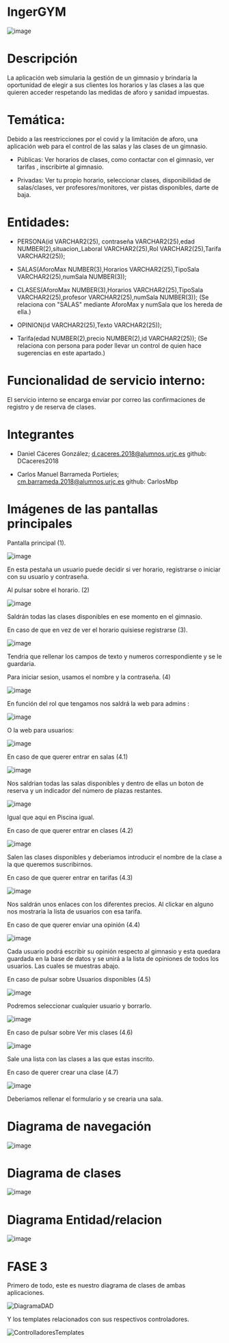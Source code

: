 # IngerGYM

![image](https://user-images.githubusercontent.com/78802315/111182794-90cc2100-85af-11eb-8592-9eb71d1e0eaa.png)


# Descripción
La aplicación web simularia la gestión de un gimnasio y brindaría la oportunidad de elegir a sus clientes los horarios y las clases a las que quieren acceder respetando las medidas de aforo y sanidad impuestas. 

# Temática: 

Debido a las reestricciones por el covid y la limitación de aforo, una aplicación web para el control de las salas y las clases de un gimnasio. 
- Públicas:
Ver horarios de clases, como contactar con el gimnasio, ver tarifas , inscribirte al gimnasio. 

- Privadas:
Ver tu propio horario, seleccionar clases, disponibilidad de salas/clases, ver profesores/monitores, ver pistas disponibles, darte de baja.

# Entidades:

- PERSONA(id VARCHAR2(25), contraseña VARCHAR2(25),edad NUMBER(2),situacion_Laboral VARCHAR2(25),Rol VARCHAR2(25),Tarifa VARCHAR2(25));

- SALAS(AforoMax NUMBER(3),Horarios VARCHAR2(25),TipoSala VARCHAR2(25),numSala NUMBER(3));

- CLASES(AforoMax NUMBER(3),Horarios VARCHAR2(25),TipoSala VARCHAR2(25),profesor VARCHAR2(25),numSala NUMBER(3));
(Se relaciona con "SALAS" mediante AforoMax y numSala que los hereda de ella.)

- OPINION(id VARCHAR2(25),Texto VARCHAR2(25));


- Tarifa(edad NUMBER(2),precio NUMBER(2),id VARCHAR2(25));
(Se relaciona con persona para poder llevar un control de quien hace sugerencias en este apartado.)

# Funcionalidad de servicio interno:
El servicio interno se encarga enviar por correo las confirmaciones de registro y de reserva de clases. 

# Integrantes
- Daniel Cáceres González; d.caceres.2018@alumnos.urjc.es
github: DCaceres2018

- Carlos Manuel Barrameda Portieles; cm.barrameda.2018@alumnos.urjc.es
github: CarlosMbp


# Imágenes de las pantallas principales

Pantalla principal (1).

![image](https://user-images.githubusercontent.com/78802315/114551613-ef92c200-9c63-11eb-9e39-74ba8e4f60cd.png)

En esta pestaña un usuario puede decidir si ver horario, registrarse o iniciar con su usuario y contraseña.

Al pulsar sobre el horario. (2)

![image](https://user-images.githubusercontent.com/78802315/111175549-d2a59900-85a8-11eb-9ece-da503fa1c5e0.png)

Saldrán todas las clases disponibles en ese momento en el gimnasio.

En caso de que en vez de ver el horario quisiese registrarse (3).

![image](https://user-images.githubusercontent.com/78802315/110343938-48e84f80-802d-11eb-94cf-584ccedb492c.png)

Tendria que rellenar los campos de texto y numeros correspondiente y se le guardaria.

Para iniciar sesion, usamos el nombre y la contraseña. (4)

![image](https://user-images.githubusercontent.com/78802315/114551682-046f5580-9c64-11eb-8d9a-013c3ccff81c.png)

En función del rol que tengamos nos saldrá la web para admins :

![image](https://user-images.githubusercontent.com/78802315/114551764-21a42400-9c64-11eb-8fa8-d12890470ff3.png)

O la web para usuarios:

![image](https://user-images.githubusercontent.com/78802315/114551814-31236d00-9c64-11eb-9a44-fc1e7315dd4a.png)

En caso de que querer entrar en salas (4.1)

![image](https://user-images.githubusercontent.com/78802315/110344401-ba280280-802d-11eb-9a76-963c4865b4e4.png)

Nos saldrian todas las salas disponibles y dentro de ellas un boton de reserva y un indicador del número de plazas restantes.

![image](https://user-images.githubusercontent.com/78802315/110344508-d7f56780-802d-11eb-8158-f7741ce2ce4c.png)

Igual que aqui en Piscina igual.

En caso de que querer entrar en clases (4.2)

![image](https://user-images.githubusercontent.com/78802315/111175879-20220600-85a9-11eb-839b-df7444740f1a.png)

Salen las clases disponibles y deberiamos introducir el nombre de la clase a la que queremos suscribirnos.


En caso de que querer entrar en tarifas (4.3)

![image](https://user-images.githubusercontent.com/78802315/111176084-5069a480-85a9-11eb-9afc-a704f6e0a5cc.png)

Nos saldrán unos enlaces con los diferentes precios. Al clickar en alguno nos mostraria la lista de usuarios con esa tarifa.

En caso de que querer enviar una opinión (4.4)

![image](https://user-images.githubusercontent.com/78802315/110345063-77b2f580-802e-11eb-91b7-e159e66c939c.png)

Cada usuario podrá escribir su opinión respecto al gimnasio y esta quedara guardada en la base de datos y se unirá a la lista de opiniones de todos los usuarios. Las cuales se muestras abajo.

En caso de pulsar sobre Usuarios disponibles (4.5) 

![image](https://user-images.githubusercontent.com/78802315/111176335-8870e780-85a9-11eb-869b-8edcdf2d2ebb.png)

Podremos seleccionar cualquier usuario y borrarlo. 

![image](https://user-images.githubusercontent.com/78802315/111176410-9c1c4e00-85a9-11eb-83c0-22e6a1189511.png)

En caso de pulsar sobre Ver mis clases (4.6) 

![image](https://user-images.githubusercontent.com/78802315/111176524-b3f3d200-85a9-11eb-8cb4-45f0b5d0ab3e.png)

Sale una lista con las clases a las que estas inscrito.

En caso de querer crear una clase (4.7)

![image](https://user-images.githubusercontent.com/78802315/111176642-cd951980-85a9-11eb-83d5-24da7c833159.png)

Deberiamos rellenar el formulario y se crearia una sala.

# Diagrama de navegación

![image](https://user-images.githubusercontent.com/78802315/111177727-ce7a7b00-85aa-11eb-9cac-d557a41c405b.png)

# Diagrama de clases

![image](https://user-images.githubusercontent.com/78802315/111180451-582b4800-85ad-11eb-9c51-f11256c2eeee.png)

# Diagrama Entidad/relacion

![image](https://user-images.githubusercontent.com/78802315/111182770-89a51300-85af-11eb-9402-dd9539f37810.png)




# FASE 3

Primero de todo, este es nuestro diagrama de clases de ambas aplicaciones. 

![DiagramaDAD](https://user-images.githubusercontent.com/78802315/114550566-a4c47a80-9c62-11eb-94b3-b213fcc97ec8.png)

Y los templates relacionados con sus respectivos controladores.

![ControlladoresTemplates](https://user-images.githubusercontent.com/78802315/114550635-b443c380-9c62-11eb-94da-064f5b9af467.png)







